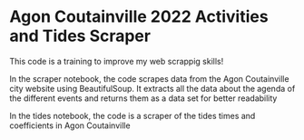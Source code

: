# Agon Coutainville 2022 Activities and Tides Scraper

This code is a training to improve my web scrappig skills!

In the scraper notebook, the code scrapes data from the Agon Coutainville city website using BeautifulSoup.
It extracts all the data about the agenda of the different events and returns them as a data set for better readability

In the tides notebook, the code is a scraper of the tides times and coefficients in Agon Coutainville
